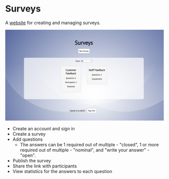 # Surveys

A [website](https://mv-surveys.herokuapp.com/) for creating and managing surveys.

![image](screenshots/surveys.png)

- Create an account and sign in
- Create a survey
- Add questions
  - The answers can be 1 required out of multiple - "closed", 1 or more required
    out of multiple - "nominal", and "write your answer" - "open".
- Publish the survey
- Share the link with participants
- View statistics for the answers to each question
